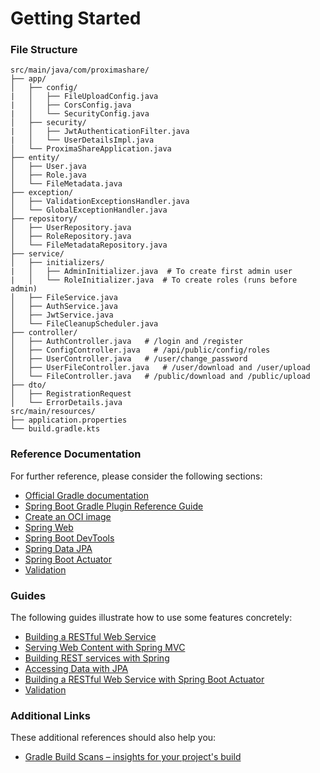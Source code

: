 # Getting Started

### File Structure

```
src/main/java/com/proximashare/
├── app/
│   ├── config/
|   │   ├── FileUploadConfig.java
|   │   ├── CorsConfig.java
|   │   └── SecurityConfig.java
│   ├── security/
|   │   ├── JwtAuthenticationFilter.java
|   │   └── UserDetailsImpl.java
│   └── ProximaShareApplication.java
├── entity/
│   ├── User.java
│   ├── Role.java
│   └── FileMetadata.java
├── exception/
│   ├── ValidationExceptionsHandler.java
│   └── GlobalExceptionHandler.java
├── repository/
│   ├── UserRepository.java
│   ├── RoleRepository.java
│   └── FileMetadataRepository.java
├── service/
│   ├── initializers/
|   │   ├── AdminInitializer.java  # To create first admin user
|   │   └── RoleInitializer.java  # To create roles (runs before admin)
│   ├── FileService.java
│   ├── AuthService.java
│   ├── JwtService.java
│   └── FileCleanupScheduler.java
├── controller/
│   ├── AuthController.java   # /login and /register
│   ├── ConfigController.java   # /api/public/config/roles
│   ├── UserController.java   # /user/change_password
│   ├── UserFileController.java   # /user/download and /user/upload
│   └── FileController.java   # /public/download and /public/upload
├── dto/
│   ├── RegistrationRequest
│   └── ErrorDetails.java
src/main/resources/
├── application.properties
└── build.gradle.kts
```

### Reference Documentation

For further reference, please consider the following sections:

* [Official Gradle documentation](https://docs.gradle.org)
* [Spring Boot Gradle Plugin Reference Guide](https://docs.spring.io/spring-boot/3.3.13/gradle-plugin)
* [Create an OCI image](https://docs.spring.io/spring-boot/3.3.13/gradle-plugin/packaging-oci-image.html)
* [Spring Web](https://docs.spring.io/spring-boot/3.3.13/reference/web/servlet.html)
* [Spring Boot DevTools](https://docs.spring.io/spring-boot/3.3.13/reference/using/devtools.html)
* [Spring Data JPA](https://docs.spring.io/spring-boot/3.3.13/reference/data/sql.html#data.sql.jpa-and-spring-data)
* [Spring Boot Actuator](https://docs.spring.io/spring-boot/3.3.13/reference/actuator/index.html)
* [Validation](https://docs.spring.io/spring-boot/3.3.13/reference/io/validation.html)

### Guides

The following guides illustrate how to use some features concretely:

* [Building a RESTful Web Service](https://spring.io/guides/gs/rest-service/)
* [Serving Web Content with Spring MVC](https://spring.io/guides/gs/serving-web-content/)
* [Building REST services with Spring](https://spring.io/guides/tutorials/rest/)
* [Accessing Data with JPA](https://spring.io/guides/gs/accessing-data-jpa/)
* [Building a RESTful Web Service with Spring Boot Actuator](https://spring.io/guides/gs/actuator-service/)
* [Validation](https://spring.io/guides/gs/validating-form-input/)

### Additional Links

These additional references should also help you:

* [Gradle Build Scans – insights for your project's build](https://scans.gradle.com#gradle)


